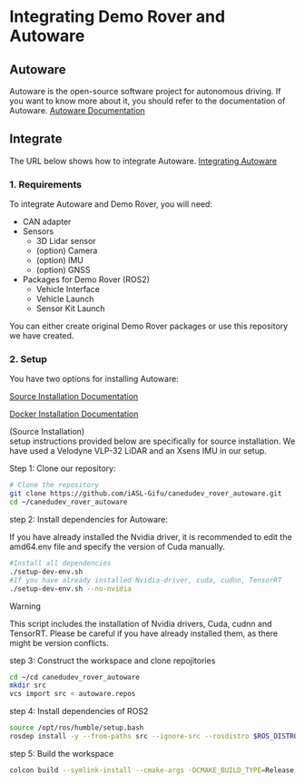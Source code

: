 # Integrating Demo Rover and Autoware
## Autoware
Autoware is the open-source software project for autonomous driving. If you want to know more about it, you should refer to the documentation of Autoware.
[Autoware Documentation](https://autowarefoundation.github.io/autoware-documentation/pr-347/)

## Integrate
The URL below shows how to integrate Autoware.
[Integrating Autoware](https://autowarefoundation.github.io/autoware-documentation/main/how-to-guides/integrating-autoware/overview/)

### 1. Requirements
To integrate Autoware and Demo Rover, you will need:
- CAN adapter
- Sensors
    - 3D Lidar sensor
    - (option) Camera
    - (option) IMU
    - (option) GNSS
- Packages for Demo Rover (ROS2)
    - Vehicle Interface
    - Vehicle Launch
    - Sensor Kit Launch

You can either create original Demo Rover packages or use this repository we have created.

### 2. Setup
You have two options for installing Autoware:

[Source Installation Documentation](https://autowarefoundation.github.io/autoware-documentation/main/installation/autoware/source-installation/)

[Docker Installation Documentation](https://autowarefoundation.github.io/autoware-documentation/main/installation/autoware/docker-installation/)

(Source Installation)  
setup instructions provided below are specifically for source installation. We have used a Velodyne VLP-32 LiDAR and an Xsens IMU in our setup.  

Step 1: Clone our repository:
```bash
# Clone the repository
git clone https://github.com/iASL-Gifu/canedudev_rover_autoware.git
cd ~/canedudev_rover_autoware
```

step 2: Install dependencies for Autoware:  

If you have already installed the Nvidia driver, it is recommended to edit the amd64.env file and specify the version of Cuda manually.
```bash
#Install all dependencies
./setup-dev-env.sh
#If you have already installed Nvidia-driver, cuda, cudnn, TensorRT
./setup-dev-env.sh --no-nvidia 

```
> [!WARNING]
> This script includes the installation of Nvidia drivers, Cuda, cudnn and TensorRT. Please be careful if you have already installed them, as there might be version conflicts.

step 3: Construct the workspace and clone repojitories
```bash
cd ~/cd canedudev_rover_autoware
mkdir src
vcs import src < autoware.repos
```

step 4: Install dependencies of ROS2
```bash
source /opt/ros/humble/setup.bash
rosdep install -y --from-paths src --ignore-src --rosdistro $ROS_DISTRO
```

step 5: Build the workspace
```bash
colcon build --symlink-install --cmake-args -DCMAKE_BUILD_TYPE=Release
```